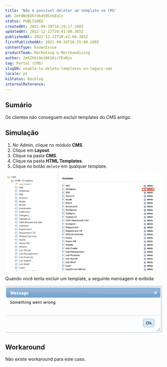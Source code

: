 ```yaml
---
title: 'Não é possível deletar um template no CMS'
id: 2mYdWzEDh7dk4t0SnSEoCn
status: PUBLISHED
createdAt: 2021-09-29T18:19:17.160Z
updatedAt: 2022-12-22T20:41:00.365Z
publishedAt: 2022-12-22T20:41:00.365Z
firstPublishedAt: 2021-09-29T18:25:40.100Z
contentType: knownIssue
productTeam: Marketing & Merchandising
author: 2mXZkbi0oi061KicTExNjo
tag: Portal (CMS)
slugEN: unable-to-delete-templates-on-legacy-cms
locale: pt
kiStatus: Backlog
internalReference: 
---
```


## Sumário

Os clientes não conseguem excluir templates do CMS antigo.

## Simulação

1. No Admin, clique no módulo **CMS**.
2. Clique em **Layout**.
3. Clique na pasta **CMS**.
4. Clique na pasta **HTML Templates**.
5. Clique no botão `delete` em qualquer template.

![HTML templates](https://raw.githubusercontent.com/vtexdocs/help-center-content/refs/heads/main/docs/pt/known-issues/Marketing%20&%20Merchandising/nao-e-possivel-deletar-um-template-no-cms_1.png)

Quando você tenta excluir um template, a seguinte mensagem é exibida:

![Messagem CMS](https://raw.githubusercontent.com/vtexdocs/help-center-content/refs/heads/main/docs/pt/known-issues/Marketing%20&%20Merchandising/nao-e-possivel-deletar-um-template-no-cms_2.png)

## Workaround

Não existe workaround para este caso.


